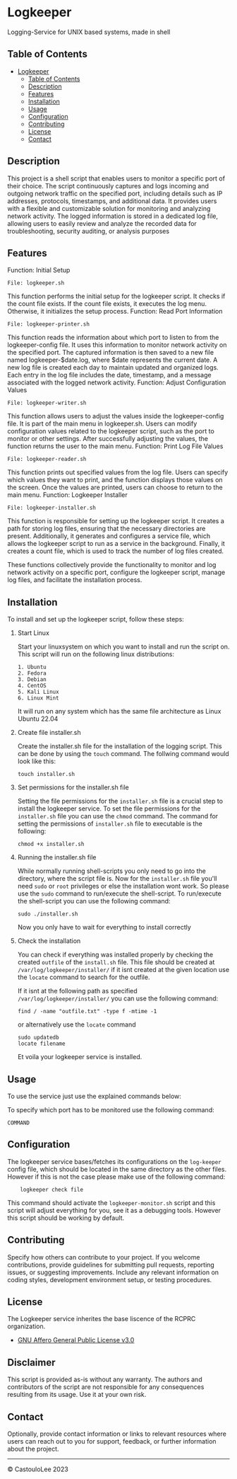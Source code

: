 # Logkeeper
Logging-Service for UNIX based systems, made in shell

## Table of Contents

- [Logkeeper](#logkeeper)
  - [Table of Contents](#table-of-contents)
  - [Description](#description)
  - [Features](#features)
  - [Installation](#installation)
  - [Usage](#usage)
  - [Configuration](#configuration)
  - [Contributing](#contributing)
  - [License](#license)
  - [Contact](#contact)


## Description

This project is a shell script that enables users to monitor a specific port of their choice. The script continuously captures and logs incoming and outgoing network traffic on the specified port, including details such as IP addresses, protocols, timestamps, and additional data. It provides users with a flexible and customizable solution for monitoring and analyzing network activity. The logged information is stored in a dedicated log file, allowing users to easily review and analyze the recorded data for troubleshooting, security auditing, or analysis purposes

## Features

Function: Initial Setup

    File: logkeeper.sh

This function performs the initial setup for the logkeeper script. It checks if the count file exists. If the count file exists, it executes the log menu. Otherwise, it initializes the setup process.
Function: Read Port Information

    File: logkeeper-printer.sh

This function reads the information about which port to listen to from the logkeeper-config file. It uses this information to monitor network activity on the specified port. The captured information is then saved to a new file named logkeeper-$date.log, where $date represents the current date. A new log file is created each day to maintain updated and organized logs. Each entry in the log file includes the date, timestamp, and a message associated with the logged network activity.
Function: Adjust Configuration Values

    File: logkeeper-writer.sh

This function allows users to adjust the values inside the logkeeper-config file. It is part of the main menu in logkeeper.sh. Users can modify configuration values related to the logkeeper script, such as the port to monitor or other settings. After successfully adjusting the values, the function returns the user to the main menu.
Function: Print Log File Values

    File: logkeeper-reader.sh

This function prints out specified values from the log file. Users can specify which values they want to print, and the function displays those values on the screen. Once the values are printed, users can choose to return to the main menu.
Function: Logkeeper Installer

    File: logkeeper-installer.sh

This function is responsible for setting up the logkeeper script. It creates a path for storing log files, ensuring that the necessary directories are present. Additionally, it generates and configures a service file, which allows the logkeeper script to run as a service in the background. Finally, it creates a count file, which is used to track the number of log files created.

These functions collectively provide the functionality to monitor and log network activity on a specific port, configure the logkeeper script, manage log files, and facilitate the installation process.

## Installation

To install and set up the logkeeper script, follow these steps:

 1. Start Linux
    
    Start your linuxsystem on which you want to install and run the script on. This script will run on the following linux distributions:
        
        1. Ubuntu
        2. Fedora
        3. Debian
        4. CentOS
        5. Kali Linux
        6. Linux Mint
    
    It will run on any system which has the same file architecture as Linux Ubuntu 22.04

 2. Create file installer.sh
     
    Create the installer.sh file for the installation of the logging script. This can be done by using the `touch` command. The follwing command would look like this:

        touch installer.sh

 3. Set permissions for the installer.sh file

    Setting the file permissions for the `installer.sh` file is a crucial step to install the logkeeper service. To set the file permissions for the `installer.sh` file you can use the `chmod` command. The command for setting the permissions of `installer.sh` file to executable is the following:

        chmod +x installer.sh

 4. Running the installer.sh file

    While normally running shell-scripts you only need to go into the directory, where the script file is. Now for the `installer.sh` file you'll need `sudo` or `root` privileges or else the installation wont work. So please use the `sudo` command to run/execute the shell-script. To run/execute the shell-script you can use the following command: 

        sudo ./installer.sh

    Now you only have to wait for everything to install correctly

 5. Check the installation
    
    You can check if everything was installed properly by checking the created `outfile` of the `install.sh` file. This file should be created at `/var/log/logkeeper/installer/` if it isnt created at the given location use the `locate` command to search for the outfile.

    If it isnt at the following path as specified `/var/log/logkeeper/installer/` you can use the following command:

        find / -name "outfile.txt" -type f -mtime -1

    or alternatively use the `locate` command

        sudo updatedb
        locate filename
    
    Et voila your logkeeper service is installed.

## Usage

To use the service just use the explained commands below:

To specify which port has to be monitored use the following command:

    COMMAND

## Configuration

The logkeeper service bases/fetches its configurations on the `log-keeper` config file, which should be located in the same directory as the other files. However if this is not the case please make use of the following command:

        logkeeper check file

This command should activate the `logkeeper-monitor.sh` script and this script will adjust everything for you, see it as a debugging tools. However this script should be working by default.

## Contributing

Specify how others can contribute to your project. If you welcome contributions, provide guidelines for submitting pull requests, reporting issues, or suggesting improvements. Include any relevant information on coding styles, development environment setup, or testing procedures.

## License

The Logkeeper service inherites the base liscence of the RCPRC organization.
- [GNU Affero General Public License v3.0](https://github.com/RCPRC/.github/blob/main/LICENSE)

## Disclaimer

This script is provided as-is without any warranty. The authors and contributors of the script are not responsible for any consequences resulting from its usage. Use it at your own risk.

## Contact

Optionally, provide contact information or links to relevant resources where users can reach out to you for support, feedback, or further information about the project.

---

&copy; CastouloLee 2023
